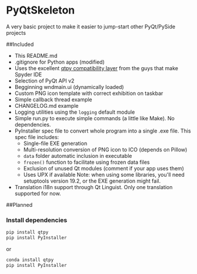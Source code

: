 # PyQtSkeleton
A very basic project to make it easier to jump-start other PyQt/PySide projects

##Included
* This README.md
* .gitignore for Python apps (modified)
* Uses the excellent [qtpy compatibility layer](https://github.com/spyder-ide/qtpy) from the guys that make Spyder IDE
* Selection of PyQt API v2
* Begginning wndmain.ui (dynamically loaded)
* Custom PNG icon template with correct exhibition on taskbar
* Simple callback thread example
* CHANGELOG.md example
* Logging utilities using the `logging` default module
* Simple run.py to execute simple commands (a little like Make). No dependencies.
* PyInstaller spec file to convert whole program into a single .exe file. This spec file includes:
    * Single-file EXE generation
    * Multi-resolution conversion of PNG icon to ICO (depends on Pillow)
    * `data` folder automatic inclusion in executable
    * `frozen()` function to facilitate using frozen data files
    * Exclusion of unused Qt modules (comment if your app uses them)
    * Uses UPX if available
Note: when using some libraries, you'll need setuptools version 19.2, or the EXE generation might fail.
* Translation i18n support through Qt Linguist. Only one translation supported for now.

##Planned

### Install dependencies

```bash
pip install qtpy
pip install PyInstaller
```

or

```bash
conda install qtpy
pip install PyInstaller
```